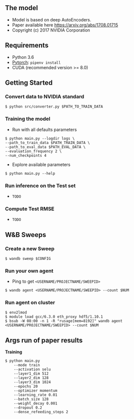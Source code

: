 ## The model
- Model is based on deep AutoEncoders.
- Paper available here https://arxiv.org/abs/1708.01715
- Copyright (c) 2017 NVIDIA Corporation

## Requirements
* Python 3.6
* [Pytorch](http://pytorch.org/): `pipenv install`
* CUDA (recommended version >= 8.0)

## Getting Started

### Convert data to NVIDIA standard

```
$ python src/converter.py $PATH_TO_TRAIN_DATA
```

### Training the model

* Run with all defaults parameters
```
$ python main.py --logdir logs \
--path_to_train_data $PATH_TRAIN_DATA \
--path_to_eval_data $PATH_EVAL_DATA \
--evaluation_frequency 2 \
--num_checkpoints 4
```

* Explore available parameters
```
$ python main.py --help 
```

### Run inference on the Test set
* `TODO`

### Compute Test RMSE
* `TODO`

## W&B Sweeps

### Create a new Sweep
```
$ wandb sweep $CONFIG
```

### Run your own agent
* Ping to get `<USERNAME/PROJECTNAME/SWEEPID>`
```
$ wandb agent <USERNAME/PROJECTNAME/SWEEPID> --count $NUM
```

### Run agent on cluster
```
$ env2lmod
$ module load gcc/6.3.0 eth_proxy hdf5/1.10.1
$ bsub -W 08:00 -n 1 -R "rusage[mem=8192]" wandb agent <USERNAME/PROJECTNAME/SWEEPID> --count $NUM
```

## Args run of paper results
**Training**
```
$ python main.py
    --mode train
    --activation selu
    --layer1_dim 512
    --layer2_dim 128
    --layer3_dim 1024
    --epochs 20
    --optimizer momentum
    --learning_rate 0.01
    --batch_size 128
    --weight_decay 0.001
    --dropout 0.2
    --dense_refeeding_steps 2
```